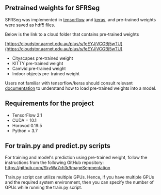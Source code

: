 ## Pretrained weights for SFRSeg

SFRSeg was implemented in [tensorflow](https://www.tensorflow.org/) and [keras](https://keras.io/), and pre-trained weights were saved as hdf5 files. 

Below is the link to a cloud folder that contains pre-trained weights

[https://cloudstor.aarnet.edu.au/plus/s/feEYJjVCGBj5wTU](https://cloudstor.aarnet.edu.au/plus/s/feEYJjVCGBj5wTU)

* Cityscapes pre-trained weight
* KITTY pre-trained weight
* Camvid pre-trained weight
* Indoor objects pre-trained weight

Users not familiar with tensorflow/keras should consult relevant [documentation](https://www.tensorflow.org/guide/keras/save_and_serialize) to understand how to load pre-trained weights into a model.

## Requirements for the project

* TensorFlow 2.1
* CUDA = 10.1
* Horovod 0.19.5
* Python = 3.7

## For train.py and predict.py scripts

For training and model's prediction using pre-trained weight, follow the instructions from the following GitHub repository:
https://github.com/SkyWa7ch3r/ImageSegmentation

Train.py script can utilize multiple GPUs. Hence, if you have multiple GPUs and the required system environment, then you can specify the number of GPUs while running the train.py script.
